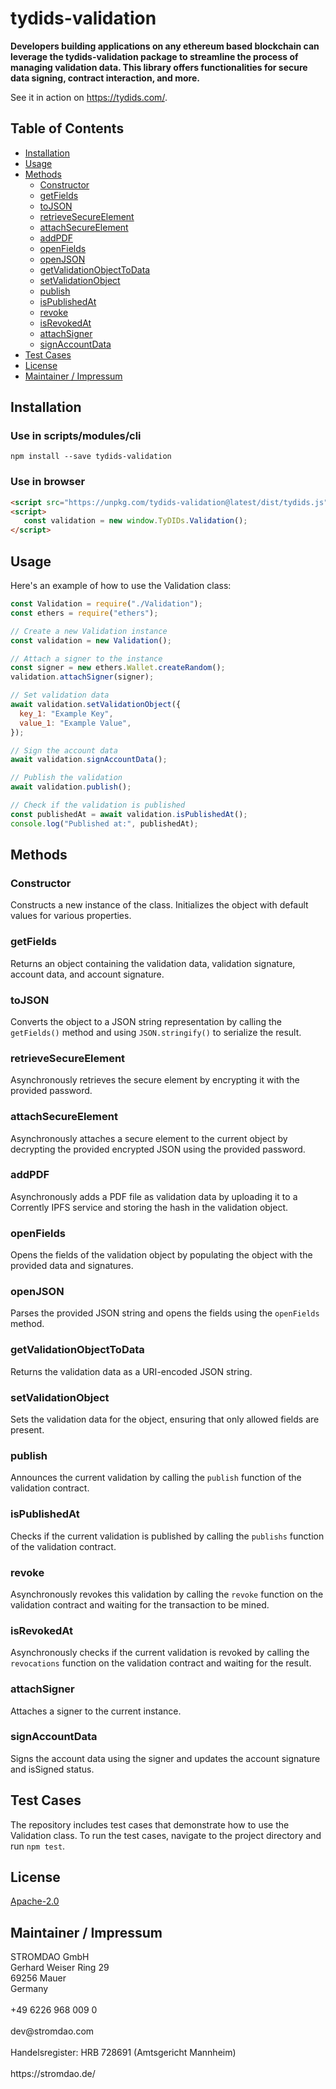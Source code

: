 # tydids-validation
**Developers building applications on any ethereum based  blockchain can leverage the tydids-validation package to streamline the process of managing validation data. This library offers functionalities for secure data signing, contract interaction, and more.**

See it in action on https://tydids.com/.

## Table of Contents

- [Installation](#installation)
- [Usage](#usage)
- [Methods](#methods)
  - [Constructor](#constructor)
  - [getFields](#getfields)
  - [toJSON](#tojson)
  - [retrieveSecureElement](#retrievesecureelement)
  - [attachSecureElement](#attachsecureelement)
  - [addPDF](#addpdf)
  - [openFields](#openfields)
  - [openJSON](#openjson)
  - [getValidationObjectToData](#getvalidationobjecttodata)
  - [setValidationObject](#setvalidationobject)
  - [publish](#publish)
  - [isPublishedAt](#ispublishedat)
  - [revoke](#revoke)
  - [isRevokedAt](#isrevokedat)
  - [attachSigner](#attachsigner)
  - [signAccountData](#signaccountdata)
- [Test Cases](#test-cases)
- [License](#license)
- [Maintainer / Impressum](#maintainer--impressum)

## Installation

### Use in scripts/modules/cli
```
npm install --save tydids-validation
```

### Use in browser
```html
<script src="https://unpkg.com/tydids-validation@latest/dist/tydids.js"></script>
<script>
   const validation = new window.TyDIDs.Validation();
</script>
```

## Usage

Here's an example of how to use the Validation class:

```javascript
const Validation = require("./Validation");
const ethers = require("ethers");

// Create a new Validation instance
const validation = new Validation();

// Attach a signer to the instance
const signer = new ethers.Wallet.createRandom();
validation.attachSigner(signer);

// Set validation data
await validation.setValidationObject({
  key_1: "Example Key",
  value_1: "Example Value",
});

// Sign the account data
await validation.signAccountData();

// Publish the validation
await validation.publish();

// Check if the validation is published
const publishedAt = await validation.isPublishedAt();
console.log("Published at:", publishedAt);
```

## Methods

### Constructor

Constructs a new instance of the class. Initializes the object with default values for various properties.

### getFields

Returns an object containing the validation data, validation signature, account data, and account signature.

### toJSON

Converts the object to a JSON string representation by calling the `getFields()` method and using `JSON.stringify()` to serialize the result.

### retrieveSecureElement

Asynchronously retrieves the secure element by encrypting it with the provided password.

### attachSecureElement

Asynchronously attaches a secure element to the current object by decrypting the provided encrypted JSON using the provided password.

### addPDF

Asynchronously adds a PDF file as validation data by uploading it to a Corrently IPFS service and storing the hash in the validation object.

### openFields

Opens the fields of the validation object by populating the object with the provided data and signatures.

### openJSON

Parses the provided JSON string and opens the fields using the `openFields` method.

### getValidationObjectToData

Returns the validation data as a URI-encoded JSON string.

### setValidationObject

Sets the validation data for the object, ensuring that only allowed fields are present.

### publish

Announces the current validation by calling the `publish` function of the validation contract.

### isPublishedAt

Checks if the current validation is published by calling the `publishs` function of the validation contract.

### revoke

Asynchronously revokes this validation by calling the `revoke` function on the validation contract and waiting for the transaction to be mined.

### isRevokedAt

Asynchronously checks if the current validation is revoked by calling the `revocations` function on the validation contract and waiting for the result.

### attachSigner

Attaches a signer to the current instance.

### signAccountData

Signs the account data using the signer and updates the account signature and isSigned status.

## Test Cases

The repository includes test cases that demonstrate how to use the Validation class. To run the test cases, navigate to the project directory and run `npm test`.

## License
[Apache-2.0](LICENSE)


## Maintainer / Impressum

<addr>
STROMDAO GmbH  <br/>
Gerhard Weiser Ring 29  <br/>
69256 Mauer  <br/>
Germany  <br/>
  <br/>
+49 6226 968 009 0  <br/>
  <br/>
dev@stromdao.com  <br/>
  <br/>
Handelsregister: HRB 728691 (Amtsgericht Mannheim)<br/>
  <br/>
https://stromdao.de/<br/>
</addr>
